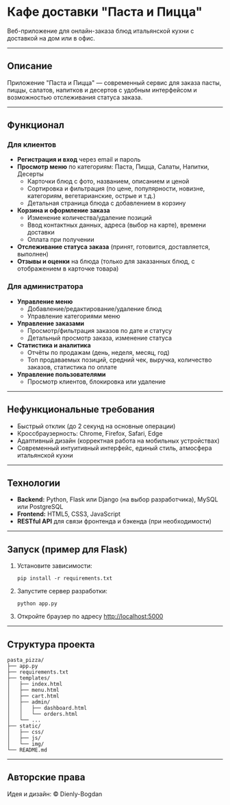 # Кафе доставки "Паста и Пицца"

Веб-приложение для онлайн-заказа блюд итальянской кухни с доставкой на дом или в офис.

---

## Описание

Приложение "Паста и Пицца" — современный сервис для заказа пасты, пиццы, салатов, напитков и десертов с удобным интерфейсом и возможностью отслеживания статуса заказа.

---

## Функционал

### Для клиентов

- **Регистрация и вход** через email и пароль
- **Просмотр меню** по категориям: Паста, Пицца, Салаты, Напитки, Десерты  
  - Карточки блюд с фото, названием, описанием и ценой  
  - Сортировка и фильтрация (по цене, популярности, новизне, категориям, вегетарианские, острые и т.д.)
  - Детальная страница блюда с добавлением в корзину
- **Корзина и оформление заказа**
  - Изменение количества/удаление позиций
  - Ввод контактных данных, адреса (выбор на карте), времени доставки
  - Оплата при получении
- **Отслеживание статуса заказа** (принят, готовится, доставляется, выполнен)
- **Отзывы и оценки** на блюда (только для заказанных блюд, с отображением в карточке товара)

### Для администратора

- **Управление меню**
  - Добавление/редактирование/удаление блюд
  - Управление категориями меню
- **Управление заказами**
  - Просмотр/фильтрация заказов по дате и статусу
  - Детальный просмотр заказа, изменение статуса
- **Статистика и аналитика**
  - Отчёты по продажам (день, неделя, месяц, год)
  - Топ продаваемых позиций, средний чек, выручка, количество заказов, статистика по оплате
- **Управление пользователями**
  - Просмотр клиентов, блокировка или удаление

---

## Нефункциональные требования

- Быстрый отклик (до 2 секунд на основные операции)
- Кроссбраузерность: Chrome, Firefox, Safari, Edge
- Адаптивный дизайн (корректная работа на мобильных устройствах)
- Современный интуитивный интерфейс, единый стиль, атмосфера итальянской кухни

---

## Технологии

- **Backend:** Python, Flask или Django (на выбор разработчика), MySQL или PostgreSQL
- **Frontend:** HTML5, CSS3, JavaScript
- **RESTful API** для связи фронтенда и бэкенда (при необходимости)

---

## Запуск (пример для Flask)

1. Установите зависимости:
    ```
    pip install -r requirements.txt
    ```

2. Запустите сервер разработки:
    ```
    python app.py
    ```

3. Откройте браузер по адресу [http://localhost:5000](http://localhost:5000)

---

## Структура проекта

```
pasta_pizza/
├── app.py
├── requirements.txt
├── templates/
│   ├── index.html
│   ├── menu.html
│   ├── cart.html
│   ├── admin/
│   │   ├── dashboard.html
│   │   └── orders.html
│   └── ...
├── static/
│   ├── css/
│   ├── js/
│   └── img/
└── README.md
```

---

## Авторские права

Идея и дизайн: © Dienly-Bogdan  
